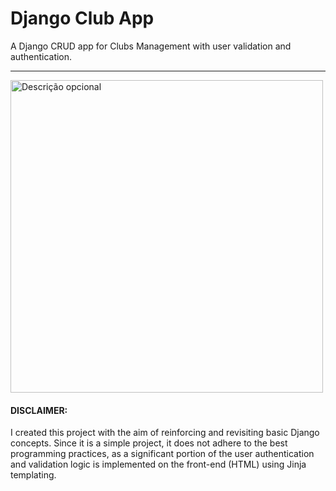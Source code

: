 # Django Club App
A Django CRUD app for Clubs Management with user validation and authentication.

<hr/>

<img src="preview1.gif" alt="Descrição opcional" width="500px" />


#### DISCLAIMER:

I created this project with the aim of reinforcing and revisiting basic Django concepts. Since it is a simple project, it does not adhere to the best programming practices, as a significant portion of the user authentication and validation logic is implemented on the front-end (HTML) using Jinja templating.



